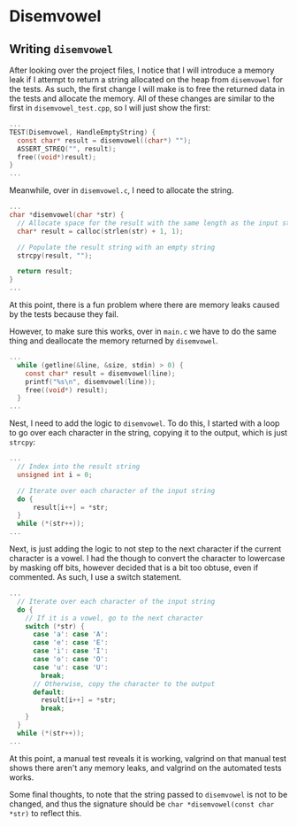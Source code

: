 # Disemvowel
## Writing `disemvowel`

After looking over the project files, I notice that I will introduce a memory leak if I attempt to return a string allocated on the heap from `disemvowel` for the tests. As such, the first change I will make is to free the returned data in the tests and allocate the memory. All of these changes are similar to the first in `disemvowel_test.cpp`, so I will just show the first:

```c
...
TEST(Disemvowel, HandleEmptyString) {
  const char* result = disemvowel((char*) "");
  ASSERT_STREQ("", result);
  free((void*)result);
}
...
```

Meanwhile, over in `disemvowel.c`, I need to allocate the string.

```c
...
char *disemvowel(char *str) {
  // Allocate space for the result with the same length as the input string plus one for the null terminator
  char* result = calloc(strlen(str) + 1, 1);

  // Populate the result string with an empty string
  strcpy(result, "");

  return result;
}
...
```

At this point, there is a fun problem where there are memory leaks caused by the tests because they fail.

However, to make sure this works, over in `main.c` we have to do the same thing and deallocate the memory returned by `disemvowel`.

```c
...
  while (getline(&line, &size, stdin) > 0) {
    const char* result = disemvowel(line);
    printf("%s\n", disemvowel(line));
    free((void*) result);
  }
...
```

Nest, I need to add the logic to `disemvowel`. To do this, I started with a loop to go over each character in the string, copying it to the output, which is just `strcpy`:

```c
...
  // Index into the result string
  unsigned int i = 0;

  // Iterate over each character of the input string
  do {
      result[i++] = *str;
  }
  while (*(str++));
...
```

Next, is just adding the logic to not step to the next character if the current character is a vowel. I had the though to convert the character to lowercase by masking off bits, however decided that is a bit too obtuse, even if commented. As such, I use a switch statement.

```c
...
  // Iterate over each character of the input string
  do {
    // If it is a vowel, go to the next character
    switch (*str) {
      case 'a': case 'A':
      case 'e': case 'E':
      case 'i': case 'I':
      case 'o': case 'O':
      case 'u': case 'U':
        break;
      // Otherwise, copy the character to the output
      default:
        result[i++] = *str;
        break;
    }
  }
  while (*(str++));
...
```

At this point, a manual test reveals it is working, valgrind on that manual test shows there aren't any memory leaks, and valgrind on the automated tests works.

Some final thoughts, to note that the string passed to `disemvowel` is not to be changed, and thus the signature should be `char *disemvowel(const char *str)` to reflect this.
